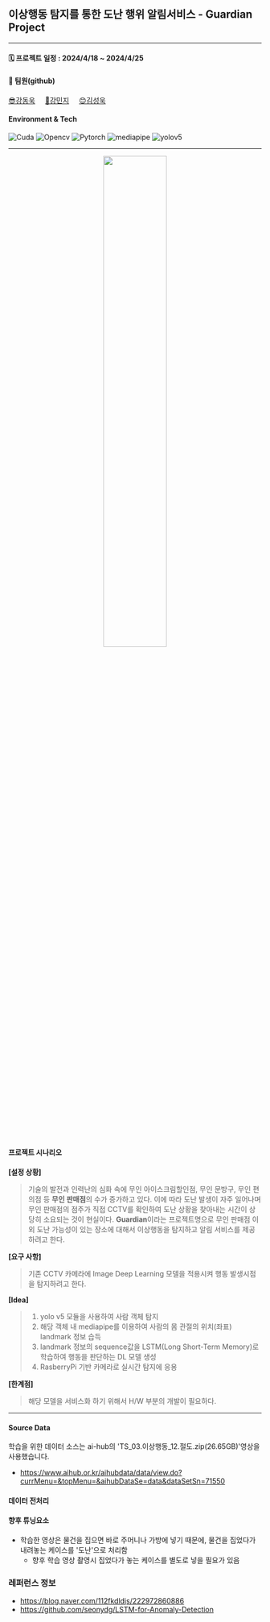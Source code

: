 ## 이상행동 탐지를 통한 도난 행위 알림서비스 - Guardian Project

---

#### 🗓️ 프로젝트 일정 : 2024/4/18 ~ 2024/4/25


#### 🌱 팀원(github)

[😎강동욱](https://github.com/ddsntc1)&nbsp;&nbsp;&nbsp;&nbsp;&nbsp;[🤩강민지](https://github.com/lucide99)&nbsp;&nbsp;&nbsp;&nbsp;&nbsp;[😊김성욱](https://github.com/maniac00)&nbsp;&nbsp;&nbsp;&nbsp;&nbsp;


#### Environment & Tech
![Cuda](https://img.shields.io/badge/Cuda-black?style=for-the-badge&logo=nvidia)
![Opencv](https://img.shields.io/badge/Opencv-blue?style=for-the-badge&logo=opencv)
![Pytorch](https://img.shields.io/badge/Pytorch-yellow?style=for-the-badge&logo=pytorch)
![mediapipe](https://img.shields.io/badge/Tool-Mediapipe-black)
![yolov5](https://img.shields.io/badge/Tool-Yolov5-black)

---

<p align="center">
   <img src ="https://github.com/ddsntc1/guardian_project/assets/38596856/dbcc4d24-ba69-49c4-98d1-9200fa8e45c9.jpg" style="width:50% ;height:50%">
</p>

#### 프로젝트 시나리오

**[설정 상황]**
> 기술의 발전과 인력난의 심화 속에 무인 아이스크림할인점, 무인 문방구, 무인 편의점 등 **무인 판매점**의 수가 증가하고 있다.
> 이에 따라 도난 발생이 자주 일어나며 무인 판매점의 점주가 직접 CCTV를 확인하여 도난 상황을 찾아내는 시간이 상당히 소요되는 것이 현실이다.
> **Guardian**이라는 프로젝트명으로 무인 판매점 이외 도난 가능성이 있는 장소에 대해서 이상행동을 탐지하고 알림 서비스를 제공하려고 한다.


**[요구 사항]**
> 기존 CCTV 카메라에 Image Deep Learning 모델을 적용시켜 행동 발생시점을 탐지하려고 한다.
> 
**[Idea]**

> 1) yolo v5 모듈을 사용하여 사람 객체 탐지
> 2) 해당 객체 내 mediapipe를 이용하여 사람의 몸 관절의 위치(좌표) landmark 정보 습득
> 3) landmark 정보의 sequence값을 LSTM(Long Short-Term Memory)로 학습하여 행동을 판단하는 DL 모델 생성
> 4) RasberryPi 기반 카메라로 실시간 탐지에 응용


**[한계점]**
> 해당 모델을 서비스화 하기 위해서 H/W 부분의 개발이 필요하다.


---


  
#### Source Data
학습을 위한 데이터 소스는 ai-hub의 'TS_03.이상행동_12.절도.zip(26.65GB)'영상을 사용했습니다. 
* https://www.aihub.or.kr/aihubdata/data/view.do?currMenu=&topMenu=&aihubDataSe=data&dataSetSn=71550

  
#### 데이터 전처리


#### 향후 튜닝요소
* 학습한 영상은 물건을 집으면 바로 주머니나 가방에 넣기 때문에, 물건을 집었다가 내려놓는 케이스를 '도난'으로 처리함
    * 향후 학습 영상 촬영시 집었다가 놓는 케이스를 별도로 넣을 필요가 있음 

### 레퍼런스 정보
* https://blog.naver.com/112fkdldjs/222972860886
* https://github.com/seonydg/LSTM-for-Anomaly-Detection
